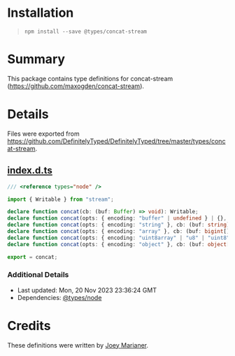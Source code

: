 # Installation

> `npm install --save @types/concat-stream`

# Summary

This package contains type definitions for concat-stream (<https://github.com/maxogden/concat-stream>).

# Details

Files were exported from <https://github.com/DefinitelyTyped/DefinitelyTyped/tree/master/types/concat-stream>.

## [index.d.ts](https://github.com/DefinitelyTyped/DefinitelyTyped/tree/master/types/concat-stream/index.d.ts)

```ts
/// <reference types="node" />

import { Writable } from "stream";

declare function concat(cb: (buf: Buffer) => void): Writable;
declare function concat(opts: { encoding: "buffer" | undefined } | {}, cb: (buf: Buffer) => void): Writable;
declare function concat(opts: { encoding: "string" }, cb: (buf: string) => void): Writable;
declare function concat(opts: { encoding: "array" }, cb: (buf: bigint[]) => void): Writable;
declare function concat(opts: { encoding: "uint8array" | "u8" | "uint8" }, cb: (buf: Uint8Array) => void): Writable;
declare function concat(opts: { encoding: "object" }, cb: (buf: object[]) => void): Writable;

export = concat;

```

### Additional Details

* Last updated: Mon, 20 Nov 2023 23:36:24 GMT
* Dependencies: [@types/node](https://npmjs.com/package/@types/node)

# Credits

These definitions were written by [Joey Marianer](https://github.com/jmarianer).
